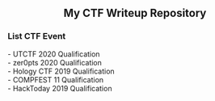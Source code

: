 <h2 align="center">My CTF Writeup Repository</h2>

<h3>List CTF Event</h3>
- UTCTF 2020 Qualification<br>
- zer0pts 2020 Qualification<br>
- Hology CTF 2019 Qualification<br>
- COMPFEST 11 Qualification<br>
- HackToday 2019 Qualification<br>
